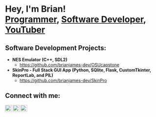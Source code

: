 <h1>Hey, I'm Brian! <br/><a href="https://github.com/brianjames-dev">Programmer</a>, <a href="https://www.linkedin.com/in/brianallenjames/">Software Developer</a>, <a href="https://www.youtube.com/c/brianallenjames">YouTuber</a></h1>

<h2>Software Development Projects:</h2>

- <b>NES Emulator (C++, SDL2)</b>
  - https://github.com/brianjames-dev/OSUcapstone
- <b>SkinPro - Full Stack GUI App (Python, SQlite, Flask, CustomTkinter, ReportLab, and PIL)</b>
  - https://github.com/brianjames-dev/SkinPro

<h2>Connect with me:</h2>

[<img align="left" alt="Brian James | YouTube" width="22px" src="https://cdn.jsdelivr.net/npm/simple-icons@v3/icons/youtube.svg" />][youtube]
[<img align="left" alt="Brian James | LinkedIn" width="22px" src="https://cdn.jsdelivr.net/npm/simple-icons@v3/icons/linkedin.svg" />][linkedin]
[<img align="left" alt="Brian James | Instagram" width="22px" src="https://cdn.jsdelivr.net/npm/simple-icons@v3/icons/instagram.svg" />][instagram]

[linkedin]: https://linkedin.com/in/brianallenjames
[instagram]: https://www.instagram.com/brianallenjames
[youtube]: https://www.youtube.com/c/brianallenjames
